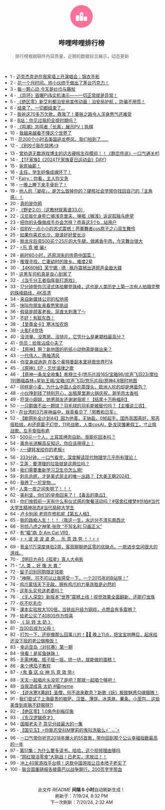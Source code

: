 <div align="center">
    <img src="./assets/icon_rank.png" alt="logo" />
    <h2>哔哩哔哩排行榜</h>
</div>

> 排行榜根据稿件内容质量，近期的数据综合展示，动态更新

<br />

<ul><li><span>1 - <a href=https://www.bilibili.com/BV18M4m127Vg>迈克杰克逊在我家墙上开演唱会｜锦衣手影</a></span></li><li><span>2 - <a href=https://www.bilibili.com/BV1xW421R74Y>花一个月时间，帅小伙终于做出了茅台巧克力！</a></span></li><li><span>3 - <a href=https://www.bilibili.com/BV1px4y1x75n>每一颗心动 今天是纱巾与藤杖</a></span></li><li><span>4 - <a href=https://www.bilibili.com/BV1im421g7Ef>《异环》首曝PV&实机演示——一切正常就是异常！</a></span></li><li><span>5 - <a href=https://www.bilibili.com/BV1im42137GG>《绝区零》新艾利都治安局宣传动画｜治安局护航 ，防骗不用慌！</a></span></li><li><span>6 - <a href=https://www.bilibili.com/BV1Ew4m1Y7XX>结束了，一切都结束了…</a></span></li><li><span>7 - <a href=https://www.bilibili.com/BV1oy411q7je>我爸这70多万欠款，靠我了！要账之路令人浑身憋气还难受</a></span></li><li><span>8 - <a href=https://www.bilibili.com/BV12S421R7sV>B站：你见过我的全盛时期吗？</a></span></li><li><span>9 - <a href=https://www.bilibili.com/BV1Tb421J7Tx>《鸣潮》共鸣者「长离」展示PV丨执棋</a></span></li><li><span>10 - <a href=https://www.bilibili.com/BV1Mf421z7Rn>我越来越看不懂这个世界了</a></span></li><li><span>11 - <a href=https://www.bilibili.com/BV1oy411e7CR>花200个小时去美国追龙卷风，我们拍到了……</a></span></li><li><span>12 - <a href=https://www.bilibili.com/BV1HE421P72W>《别吵☝️我在烧烤🔥》</a></span></li><li><span>13 - <a href=https://www.bilibili.com/BV1DT421r7tW>曾劝退无数游戏博主的远古硬核生存模组！！《群峦传说》一口气通关#1</a></span></li><li><span>14 - <a href=https://www.bilibili.com/BV1H4421S7Fz>【TF家族】《2024TF家族夏日运动会》DAY1</a></span></li><li><span>15 - <a href=https://www.bilibili.com/BV18y411B7Ax>釜底抽薪！</a></span></li><li><span>16 - <a href=https://www.bilibili.com/BV1rx4y1t787>主任，学生好像成魂环了！</a></span></li><li><span>17 - <a href=https://www.bilibili.com/BV1bM4m127tc>Fairy：你看，主人你又急</a></span></li><li><span>18 - <a href=https://www.bilibili.com/BV1c142187sD>一晚上睡下来手骨折了！</a></span></li><li><span>19 - <a href=https://www.bilibili.com/BV1Dz421z7r2>他人的「凝视」，是怎么毁掉你的？硬核社会学带你找回自己的「主角感」！</a></span></li><li><span>20 - <a href=https://www.bilibili.com/BV1t4421D7YY>真的是你鸦</a></span></li><li><span>21 - <a href=https://www.bilibili.com/BV1vM4m127bC>《野史2.0》（这教材就离谱33.0）</a></span></li><li><span>22 - <a href=https://www.bilibili.com/BV1GS411w74m>汉尼扳化身死亡搁浅克里夫，弹唱《搁浅》诉说孤独与绝望</a></span></li><li><span>23 - <a href=https://www.bilibili.com/BV1JZ421T751>把你的头像做成手办会怎样？恭喜这3个b...站用户</a></span></li><li><span>24 - <a href=https://www.bilibili.com/BV1SM4m1172s>给BW一点小小的苏式震撼！芭蕾舞者cos原子之心双生舞伶</a></span></li><li><span>25 - <a href=https://www.bilibili.com/BV1tw4m1Y7du>如果你喜欢长沙，就请好好爱长沙</a></span></li><li><span>26 - <a href=https://www.bilibili.com/BV1Hm421G7Uq>胖龙斥巨资500买个25斤的大牛腿，做酱香牛肉，今天舞台很大</a></span></li><li><span>27 - <a href=https://www.bilibili.com/BV1vf421q7ed>⚡️乐 意 被 骗⚡️</a></span></li><li><span>28 - <a href=https://www.bilibili.com/BV1Cb421J7FN>耗时60小时，还原消失的传奇中国菜！</a></span></li><li><span>29 - <a href=https://www.bilibili.com/BV1y4421U72G>推理寻找，亡妻幼时的故乡。难度2星</a></span></li><li><span>30 - <a href=https://www.bilibili.com/BV1bi421h79s>【4K60帧】芙宁娜 · 德 · 枫丹震撼出道原声金曲大碟</a></span></li><li><span>31 - <a href=https://www.bilibili.com/BV1X6421Z7SB>这黑车司机真是良心到家了</a></span></li><li><span>32 - <a href=https://www.bilibili.com/BV1bS411w7az>《当千分王者指挥我打游戏》</a></span></li><li><span>33 - <a href=https://www.bilibili.com/BV12H4y1F7jH>17分钟带你沉浸式体验攀登珠峰，这也是人类历史上第一次有人拍摄完整的珠峰路线，4K高清</a></span></li><li><span>34 - <a href=https://www.bilibili.com/BV1ow4m1a7jP>来自新媒体公司的松弛感</a></span></li><li><span>35 - <a href=https://www.bilibili.com/BV1qi421Y7iP>快叫你朋友来看憋笑挑战</a></span></li><li><span>36 - <a href=https://www.bilibili.com/BV171421k79Y>假装是顾客老板，简直太刺激了～</a></span></li><li><span>37 - <a href=https://www.bilibili.com/BV1DH4y1F7vL>不好！有脏东西！</a></span></li><li><span>38 - <a href=https://www.bilibili.com/BV1jT421r7i7>【至尊金卡】寒冰加农炮</a></span></li><li><span>39 - <a href=https://www.bilibili.com/BV1hw4m1Y7KK>火影F4登场</a></span></li><li><span>40 - <a href=https://www.bilibili.com/BV1eZ421T7ZR>没流量、没票房、没排片，它凭什么是暑期档最高分？</a></span></li><li><span>41 - <a href=https://www.bilibili.com/BV1RW421R7gM>伤员：给我沾成小夫了</a></span></li><li><span>42 - <a href=https://www.bilibili.com/BV1jW421R7Xw>【原神】啊？新地图的折纸小动物真能做出来？</a></span></li><li><span>43 - <a href=https://www.bilibili.com/BV1rz421i7nB>一代伟人，两袖清风</a></span></li><li><span>44 - <a href=https://www.bilibili.com/BV1dS42197Dz>你变身成迪迦 在各个奥特曼副本里拯救世界P74</a></span></li><li><span>45 - <a href=https://www.bilibili.com/BV1M6421f7Q2>《原神》EP - 忘忧谐律之歌</a></span></li><li><span>46 - <a href=https://www.bilibili.com/BV1fH4y1w7f1>【原神一条龙全收集】希穆兰卡(悠乐片段165/宝箱96/欢声飞羽23/摩拉19)赐福森林+星轨王城/宝箱/欢声飞羽/悠乐片段/原神4.8限时地图</a></span></li><li><span>47 - <a href=https://www.bilibili.com/BV1g1421k7gc>同样是小麦，为什么中国人会吃蒸馒头，欧洲人吃的却是烤面包？</a></span></li><li><span>48 - <a href=https://www.bilibili.com/BV1AE421P7DX>小伙挣到钱了特别开心，出租屋里涮火锅庆祝，涮羊肉太香啦</a></span></li><li><span>49 - <a href=https://www.bilibili.com/BV19m421G75m>吓哭小姐姐，她男朋友还谢谢我呢！【结尾十万粉福利】</a></span></li><li><span>50 - <a href=https://www.bilibili.com/BV19E421A7cN>一只鹅做不出一颗球？羽毛球的羽毛能被替代吗？【主播说三农】</a></span></li><li><span>51 - <a href=https://www.bilibili.com/BV11i421Y7Wp>在台湾的3万座神庙中，我竟看见了「邪教和日军」</a></span></li><li><span>52 - <a href=https://www.bilibili.com/BV1ZS421R72d>【断网补全计划44】因为他善，无钠盐，0帧起手，国外氛围真好，邪恶摇粒绒，AI还原菌子幻觉，11号战歌，人类cosAI，卧龙凤雏暑假工，寸止挑战歌，左手食指有疤</a></span></li><li><span>53 - <a href=https://www.bilibili.com/BV1pf421q7po>500元一个人，土耳其烤肉自助，我能吃回本吗？</a></span></li><li><span>54 - <a href=https://www.bilibili.com/BV16i421Y77z>乘务长讲解高反知识，你应该用得上！</a></span></li><li><span>55 - <a href=https://www.bilibili.com/BV1PS411w7DF>⚡一键转发给你的老板⚡</a></span></li><li><span>56 - <a href=https://www.bilibili.com/BV1cz421i7k8>333分钟，一口气看完，深度解读现代物理学几乎所有理论！</a></span></li><li><span>57 - <a href=https://www.bilibili.com/BV1E1421b725>艾莲：要清理的垃圾就是这两位吗？</a></span></li><li><span>58 - <a href=https://www.bilibili.com/BV1RW421R7Xh>我们需要重新学习卫生巾怎么用!</a></span></li><li><span>59 - <a href=https://www.bilibili.com/BV1rz421z74w>刺杀总统，才是美式民主的唯一出路？【大美王朝2024】</a></span></li><li><span>60 - <a href=https://www.bilibili.com/BV17x4y1t7dh>我养了一坨宠物....</a></span></li><li><span>61 - <a href=https://www.bilibili.com/BV1NS411P7G7>人类一夜之间失明了！！！</a></span></li><li><span>62 - <a href=https://www.bilibili.com/BV1b4421D74i>美利坚，你们的皇帝回来了！【毒舌的南瓜】</a></span></li><li><span>63 - <a href=https://www.bilibili.com/BV1a4421U7Qw>你们放假前一天有什么有仪式感的聚餐活动吗？#宿舍红楼梦#仿拍#当代大学生精神状态#当代易碎大学生</a></span></li><li><span>64 - <a href=https://www.bilibili.com/BV1US411c7iE>卢卡别闹 老师在修机呢【第五人格】</a></span></li><li><span>65 - <a href=https://www.bilibili.com/BV1J1421k79P>我的路痴人生！！！（我这一生，永远分不清东南西北</a></span></li><li><span>66 - <a href=https://www.bilibili.com/BV1tm421G7b1>刑侦八虎之神笔·张欣 “不写名利 只画正义”</a></span></li><li><span>67 - <a href=https://www.bilibili.com/BV1p6421f7oi>有“猫”病【I Am Cat VR】</a></span></li><li><span>68 - <a href=https://www.bilibili.com/BV17x4y1t7hz>⚡️ ⚡️ 波 波 波 波 奇 ... 乐 意 效 劳 ！！⚡️ ⚡️</a></span></li><li><span>69 - <a href=https://www.bilibili.com/BV1Zy411e7hq>氪金11万深度体验2周，客观聊聊绝区零的优缺点，一款进步空间很大的游戏。</a></span></li><li><span>70 - <a href=https://www.bilibili.com/BV1Rx4y1x7K9>【明日方舟】《孤星》真人大电影</a></span></li><li><span>71 - <a href=https://www.bilibili.com/BV1JZ421T7WY>“人 类 ，好 像 大 粪 ”</a></span></li><li><span>72 - <a href=https://www.bilibili.com/BV18S411c7VS>留子识别同胞限定技能</a></span></li><li><span>73 - <a href=https://www.bilibili.com/BV1xS421R7NB>"神啊，可不可以让我感受一下，一个2015年的B站呀！"</a></span></li><li><span>74 - <a href=https://www.bilibili.com/BV1E4421D7dW>鸡爪蒙恬天下无敌，拥有鸡爪的力量连胜是必然的</a></span></li><li><span>75 - <a href=https://www.bilibili.com/BV1CE421A7YM>这年头买号送老婆吗？</a></span></li><li><span>76 - <a href=https://www.bilibili.com/BV1Bf421q79r>《无人深空》新版本“世界”震撼上线！视觉效果全面翻新、还能打虫族</a></span></li><li><span>77 - <a href=https://www.bilibili.com/BV15r421M7Zq>吃不吃毛巾</a></span></li><li><span>78 - <a href=https://www.bilibili.com/BV13W421R778>课本实验放大100倍，当铁丝升级为钢缆，点燃会有多震撼？</a></span></li><li><span>79 - <a href=https://www.bilibili.com/BV1crbZeAEkg>给老公买了4080S作为惊喜</a></span></li><li><span>80 - <a href=https://www.bilibili.com/BV1gf421q7B6>《 玩 转 太 奶 》</a></span></li><li><span>81 - <a href=https://www.bilibili.com/BV1u1421k7sK>当00后成为父母！</a></span></li><li><span>82 - <a href=https://www.bilibili.com/BV1kw4m1a7NS>打包一下，还挺像那么回事儿的！🤭🤭 晚上11点，把宝宝哄睡后，起床给还没下班的老公做晚饭！</a></span></li><li><span>83 - <a href=https://www.bilibili.com/BV15E4m1R7r4>幸运空岛（对抗赛）第一期</a></span></li><li><span>84 - <a href=https://www.bilibili.com/BV1W1421k7gp>快看！是鲨鱼妹妹！</a></span></li><li><span>85 - <a href=https://www.bilibili.com/BV17E4m1R7r3>无需烤箱，瓶子摇一摇，挤一挤，就能做的蛋糕！</a></span></li><li><span>86 - <a href=https://www.bilibili.com/BV1ui421Y7C8>来个烤茄子教程</a></span></li><li><span>87 - <a href=https://www.bilibili.com/BV15y411B7dp>⚡鬼 畜 区 众 神 乐 意 效 劳⚡</a></span></li><li><span>88 - <a href=https://www.bilibili.com/BV1y6421Z7iv>天天一起唱片头没完了是吧？那就一起唱个够吧！</a></span></li><li><span>89 - <a href=https://www.bilibili.com/BV19W421R7Cp>当我混成真·太奶 #猫meme</a></span></li><li><span>90 - <a href=https://www.bilibili.com/BV1vE421A7MG>【逆水寒X黄龄】圣僧，何不进来歇息？新歌《妖》极致魅惑勾魂摄魄！</a></span></li><li><span>91 - <a href=https://www.bilibili.com/BV1TS421R7LH>我们尝试了上海最贵的披萨、汉堡、薄饼、冰淇淋、薯条、小笼包… 这些美食到底孰不舒服呀?!</a></span></li><li><span>92 - <a href=https://www.bilibili.com/BV1Vf421z7bg>【绝区零】1.0角色刻板印象</a></span></li><li><span>93 - <a href=https://www.bilibili.com/BV14M4m127zH>《东汉逻辑奇才》</a></span></li><li><span>94 - <a href=https://www.bilibili.com/BV1Cz421z7fx>国服老夫子 意见分歧最大的一集</a></span></li><li><span>95 - <a href=https://www.bilibili.com/BV1yi42167Ho>【国见玉】⚡你能忍受抖M萝莉的鬼叫洗脑么⚡ˉ﹃ˉ⚡</a></span></li><li><span>96 - <a href=https://www.bilibili.com/BV17S421R7Wj>一口气带你听完2018年爆火的55首歌，带你回到那个公认幸福指数最高的一年</a></span></li><li><span>97 - <a href=https://www.bilibili.com/BV1RT421r7eV>第51集：为什么要多读书，哈哈，这个视频理由够吗</a></span></li><li><span>98 - <a href=https://www.bilibili.com/BV1rZ421K7sk>“网红狠活零食”大挑战！已老实，求放过！！</a></span></li><li><span>99 - <a href=https://www.bilibili.com/BV1nS421d7AB>冲上40家游戏平台榜！这款中国游戏让日本喷子老实了</a></span></li><li><span>100 - <a href=https://www.bilibili.com/BV1xx4y1s7EK>联合国重磅报告披露巴以战争罪行，200页字字带血</a></span></li></ul>

<br />

<p align=center>此文件 <i>README</i> <b>间隔 6 小时</b>自动刷新生成！<br>刷新于：7/19/24, 8:32 PM<br>下一次刷新：7/20/24, 2:32 AM</p>